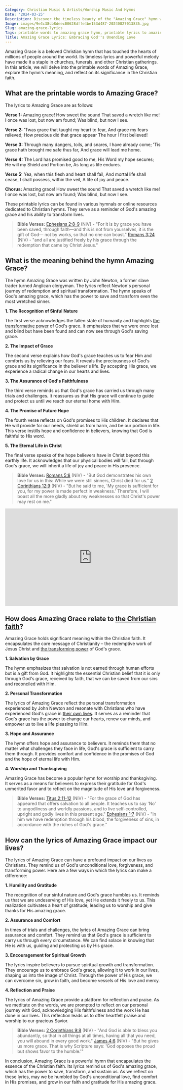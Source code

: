 ```yaml
---
Category: Christian Music & Artists/Worship Music And Hymns
Date: '2024-03-25'
Description: Discover the timeless beauty of the "Amazing Grace" hymn with printable lyrics. Immerse yourself in the powerful words and melody of this beloved hymn, reflecting on its profound message of redemption and gratitude. Explore the history and significance of "Amazing Grace" as you sing along to its sweet sound.
Image: images/9e4c38cb8deec00628dffe4be153d487-20240827013835.jpg
Slug: amazing-grace-lyrics
Tags: printable words to amazing grace hymn, printable lyrics to amazing grace, amazing grace how sweet the sound hymn, american grace lyrics
Title: Amazing Grace Lyrics: Embracing God''s Unending Love
---
```


Amazing Grace is a beloved Christian hymn that has touched the hearts of millions of people around the world. Its timeless lyrics and powerful melody have made it a staple in churches, funerals, and other Christian gatherings. In this article, we will delve into the printable words of Amazing Grace, explore the hymn's meaning, and reflect on its significance in the Christian faith.

## What are the printable words to Amazing Grace?

The lyrics to Amazing Grace are as follows:

**Verse 1:**
Amazing grace! How sweet the sound
That saved a wretch like me!
I once was lost, but now am found;
Was blind, but now I see.

**Verse 2:**
'Twas grace that taught my heart to fear,
And grace my fears relieved;
How precious did that grace appear
The hour I first believed!

**Verse 3:**
Through many dangers, toils, and snares,
I have already come;
'Tis grace hath brought me safe thus far,
And grace will lead me home.

**Verse 4:**
The Lord has promised good to me,
His Word my hope secures;
He will my Shield and Portion be,
As long as life endures.

**Verse 5:**
Yea, when this flesh and heart shall fail,
And mortal life shall cease,
I shall possess, within the veil,
A life of joy and peace.

**Chorus:**
Amazing grace! How sweet the sound
That saved a wretch like me!
I once was lost, but now am found;
Was blind, but now I see.

These printable lyrics can be found in various hymnals or online resources dedicated to Christian hymns. They serve as a reminder of God's amazing grace and his ability to transform lives.

> **Bible Verses:** [Ephesians 2:8-9](https://www.bibleref.com/Ephesians/2/Ephesians-2-8.html) (NIV) - "For it is by grace you have been saved, through faith—and this is not from yourselves, it is the gift of God— not by works, so that no one can boast." [Romans 3:24](https://www.bibleref.com/Romans/3/Romans-3-24.html) (NIV) - "and all are justified freely by his grace through the redemption that came by Christ Jesus."

## What is the meaning behind the hymn Amazing Grace?

The hymn Amazing Grace was written by John Newton, a former slave trader turned Anglican clergyman. The lyrics reflect Newton's personal journey of redemption and spiritual transformation. The hymn speaks of God's amazing grace, which has the power to save and transform even the most wretched sinner.

**1. The Recognition of Sinful Nature**

The first verse acknowledges the fallen state of humanity and highlights [the transformative power](/transformative-power-of-christian-prayer-comprehensive-guide) of God's grace. It emphasizes that we were once lost and blind but have been found and can now see through God's saving grace.

**2. The Impact of Grace**

The second verse explains how God's grace teaches us to fear Him and comforts us by relieving our fears. It reveals the preciousness of God's grace and its significance in the believer's life. By accepting His grace, we experience a radical change in our hearts and lives.

**3. The Assurance of God's Faithfulness**

The third verse reminds us that God's grace has carried us through many trials and challenges. It reassures us that His grace will continue to guide and protect us until we reach our eternal home with Him.

**4. The Promise of Future Hope**

The fourth verse reflects on God's promises to His children. It declares that He will provide for our needs, shield us from harm, and be our portion in life. This verse instills hope and confidence in believers, knowing that God is faithful to His word.

**5. The Eternal Life in Christ**

The final verse speaks of the hope believers have in Christ beyond this earthly life. It acknowledges that our physical bodies will fail, but through God's grace, we will inherit a life of joy and peace in His presence.

> **Bible Verses:** [Romans 5:8](https://www.bibleref.com/Romans/5/Romans-5-8.html) (NIV) - "But God demonstrates his own love for us in this: While we were still sinners, Christ died for us." [2 Corinthians 12:9](https://www.bibleref.com/2-Corinthians/12/2-Corinthians-12-9.html) (NIV) - "But he said to me, 'My grace is sufficient for you, for my power is made perfect in weakness.' Therefore, I will boast all the more gladly about my weaknesses so that Christ's power may rest on me."


<iframe width="560" height="315" src="https://www.youtube.com/embed/Tvt6E9N7AQw" frameborder="0" allow="autoplay; encrypted-media" allowfullscreen></iframe>


## How does Amazing Grace relate to [the Christian faith](/songs-about-prayer)?

Amazing Grace holds significant meaning within the Christian faith. It encapsulates the core message of Christianity – the redemptive work of Jesus Christ and [the transforming power](/sheltering-from-worldly-influence) of God's grace.

**1. Salvation by Grace**

The hymn emphasizes that salvation is not earned through human efforts but is a gift from God. It highlights the essential Christian belief that it is only through God's grace, received by faith, that we can be saved from our sins and reconciled with Him.

**2. Personal Transformation**

The lyrics of Amazing Grace reflect the personal transformation experienced by John Newton and resonate with Christians who have experienced God's grace in [their own lives](/uncovering-the-divine-journey-of-jesus-exploring-the-life-of-christ). It serves as a reminder that God's grace has the power to change our hearts, renew our minds, and empower us to live a life pleasing to Him.

**3. Hope and Assurance**

The hymn offers hope and assurance to believers. It reminds them that no matter what challenges they face in life, God's grace is sufficient to carry them through. It provides comfort and confidence in the promises of God and the hope of eternal life with Him.

**4. Worship and Thanksgiving**

Amazing Grace has become a popular hymn for worship and thanksgiving. It serves as a means for believers to express their gratitude for God's unmerited favor and to reflect on the magnitude of His love and forgiveness.

> **Bible Verses:** [Titus 2:11-12](https://www.bibleref.com/Titus/2/Titus-2-11.html) (NIV) - "For the grace of God has appeared that offers salvation to all people. It teaches us to say 'No' to ungodliness and worldly passions, and to live self-controlled, upright and godly lives in this present age." [Ephesians 1:7](https://www.bibleref.com/Ephesians/1/Ephesians-1-7.html) (NIV) - "In him we have redemption through his blood, the forgiveness of sins, in accordance with the riches of God's grace."

## How can the lyrics of Amazing Grace impact our lives?

The lyrics of Amazing Grace can have a profound impact on our lives as Christians. They remind us of God's unconditional love, forgiveness, and transforming power. Here are a few ways in which the lyrics can make a difference:

**1. Humility and Gratitude**

The recognition of our sinful nature and God's grace humbles us. It reminds us that we are undeserving of His love, yet He extends it freely to us. This realization cultivates a heart of gratitude, leading us to worship and give thanks for His amazing grace.

**2. Assurance and Comfort**

In times of trials and challenges, the lyrics of Amazing Grace can bring assurance and comfort. They remind us that God's grace is sufficient to carry us through every circumstance. We can find solace in knowing that He is with us, guiding and protecting us by His grace.

**3. Encouragement for Spiritual Growth**

The lyrics inspire believers to pursue spiritual growth and transformation. They encourage us to embrace God's grace, allowing it to work in our lives, shaping us into the image of Christ. Through the power of His grace, we can overcome sin, grow in faith, and become vessels of His love and mercy.

**4. Reflection and Praise**

The lyrics of Amazing Grace provide a platform for reflection and praise. As we meditate on the words, we are prompted to reflect on our personal journey with God, acknowledging His faithfulness and the work He has done in our lives. This reflection leads us to offer heartfelt praise and worship to our gracious Savior.

> **Bible Verses:** [2 Corinthians 9:8](https://www.bibleref.com/2-Corinthians/9/2-Corinthians-9-8.html) (NIV) - "And God is able to bless you abundantly, so that in all things at all times, having all that you need, you will abound in every good work." [James 4:6](https://www.bibleref.com/James/4/James-4-6.html) (NIV) - "But he gives us more grace. That is why Scripture says: 'God opposes the proud but shows favor to the humble.'"

In conclusion, Amazing Grace is a powerful hymn that encapsulates the essence of the Christian faith. Its lyrics remind us of God's amazing grace, which has the power to save, transform, and sustain us. As we reflect on these lyrics, may we be humbled by God's unconditional love, find comfort in His promises, and grow in our faith and gratitude for His amazing grace.